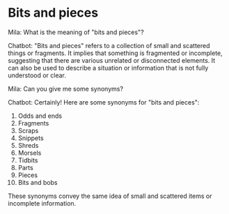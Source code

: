 # Bits and pieces

Mila: What is the meaning of "bits and pieces"?

Chatbot: "Bits and pieces" refers to a collection of small and scattered things or fragments. It implies that something is fragmented or incomplete, suggesting that there are various unrelated or disconnected elements. It can also be used to describe a situation or information that is not fully understood or clear.

Mila: Can you give me some synonyms?

Chatbot: Certainly! Here are some synonyms for "bits and pieces":

1. Odds and ends
2. Fragments
3. Scraps
4. Snippets
5. Shreds
6. Morsels
7. Tidbits
8. Parts
9. Pieces
10. Bits and bobs

These synonyms convey the same idea of small and scattered items or incomplete information.

